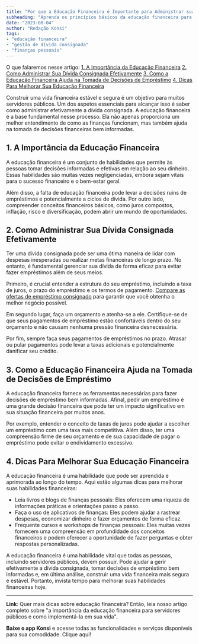 ```yaml
---
title: "Por que a Educação Financeira é Importante para Administrar sua Dívida Consignada Efetivamente?"
subheading: "Aprenda os princípios básicos da educação financeira para ajudar você a tomar decisões de empréstimo consignado bem informadas."
date: "2023-08-04"
author: "Redação Konsi"
tags:
- "educação financeira"
- "gestão de dívida consignada"
- "finanças pessoais"
---
```


O que falaremos nesse artigo:
[1. A Importância da Educação Financeira](#section1)
[2. Como Administrar Sua Dívida Consignada Efetivamente](#section2)
[3. Como a Educação Financeira Ajuda na Tomada de Decisões de Empréstimo](#section3)
[4. Dicas Para Melhorar Sua Educação Financeira](#section4)

Construir uma vida financeira estável e segura é um objetivo para muitos servidores públicos. Um dos aspetos essenciais para alcançar isso é saber como administrar efetivamente a dívida consignada. A educação financeira é a base fundamental nesse processo. Ela não apenas proporciona um melhor entendimento de como as finanças funcionam, mas também ajuda na tomada de decisões financeiras bem informadas.

## 1. A Importância da Educação Financeira <a name="section1"></a>
A educação financeira é um conjunto de habilidades que permite às pessoas tomar decisões informadas e efetivas em relação ao seu dinheiro. Essas habilidades são muitas vezes negligenciadas, embora sejam vitais para o sucesso financeiro e o bem-estar geral.

Além disso, a falta de educação financeira pode levar a decisões ruins de empréstimos e potencialmente a ciclos de dívida. Por outro lado, compreender conceitos financeiros básicos, como juros compostos, inflação, risco e diversificação, podem abrir um mundo de oportunidades.

## 2. Como Administrar Sua Dívida Consignada Efetivamente <a name="section2"></a>
Ter uma dívida consignada pode ser uma ótima maneira de lidar com despesas inesperadas ou realizar metas financeiras de longo prazo. No entanto, é fundamental gerenciar sua dívida de forma eficaz para evitar fazer empréstimos além de seus meios.

Primeiro, é crucial entender a estrutura do seu empréstimo, incluindo a taxa de juros, o prazo do empréstimo e os termos de pagamento. [Compare as ofertas de empréstimo consignado](https://www.konsi.com.br) para garantir que você obtenha o melhor negócio possível.

Em segundo lugar, faça um orçamento e atenha-se a ele. Certifique-se de que seus pagamentos de empréstimo estão confortáveis dentro do seu orçamento e não causam nenhuma pressão financeira desnecessária.

Por fim, sempre faça seus pagamentos de empréstimos no prazo. Atrasar ou pular pagamentos pode levar a taxas adicionais e potencialmente danificar seu crédito.

## 3. Como a Educação Financeira Ajuda na Tomada de Decisões de Empréstimo <a name="section3"></a>
A educação financeira fornece as ferramentas necessárias para fazer decisões de empréstimo bem informadas. Afinal, pedir um empréstimo é uma grande decisão financeira que pode ter um impacto significativo em sua situação financeira por muitos anos.

Por exemplo, entender o conceito de taxas de juros pode ajudar a escolher um empréstimo com uma taxa mais competitiva. Além disso, ter uma compreensão firme de seu orçamento e de sua capacidade de pagar o empréstimo pode evitar o endividamento excessivo.

## 4. Dicas Para Melhorar Sua Educação Financeira <a name="section4"></a>
A educação financeira é uma habilidade que pode ser aprendida e aprimorada ao longo do tempo. Aqui estão algumas dicas para melhorar suas habilidades financeiras:

- Leia livros e blogs de finanças pessoais: Eles oferecem uma riqueza de informações práticas e orientações passo a passo.
- Faça o uso de aplicativos de finanças: Eles podem ajudar a rastrear despesas, economizar dinheiro e fazer orçamentos de forma eficaz.
- Frequente cursos e workshops de finanças pessoais: Eles muitas vezes fornecem uma compreensão em profundidade dos conceitos financeiros e podem oferecer a oportunidade de fazer perguntas e obter respostas personalizadas.

A educação financeira é uma habilidade vital que todas as pessoas, incluindo servidores públicos, devem possuir. Pode ajudar a gerir efetivamente a dívida consignada, tomar decisões de empréstimo bem informadas e, em última análise, construir uma vida financeira mais segura e estável. Portanto, invista tempo para melhorar suas habilidades financeiras hoje. 

---

**Link**: Quer mais dicas sobre educação financeira? Então, leia nosso artigo completo sobre "a importância da educação financeira para servidores públicos e como implementá-la em sua vida".

**Baixe o app Konsi** e acesse todas as funcionalidades e serviços disponíveis para sua comodidade. Clique aqui!